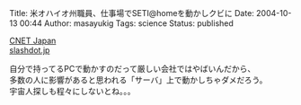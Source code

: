 Title: 米オハイオ州職員、仕事場でSETI@homeを動かしクビに
Date: 2004-10-13 00:44
Author: masayukig
Tags: science
Status: published

[CNET
Japan](http://japan.cnet.com/news/media/story/0,2000047715,20075080,00.htm)  
[slashdot.jp](http://slashdot.jp/articles/04/10/12/0720206.shtml?topic=1)

自分で持ってるPCで動かすのだって厳しい会社ではやばいんだから、  
多数の人に影響があると思われる「サーバ」上で動かしちゃダメだろう。  
宇宙人探しも程々にしないとね。。。
